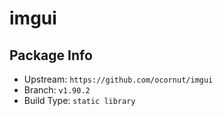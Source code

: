 # imgui

## Package Info

- Upstream: `https://github.com/ocornut/imgui`
- Branch: `v1.90.2`
- Build Type: `static library`

